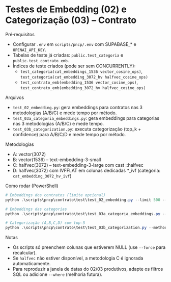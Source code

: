 # Testes de Embedding (02) e Categorização (03) – Contrato

Pré‑requisitos
- Configurar `.env` em `scripts/pncp/.env` com SUPABASE_* e `OPENAI_API_KEY`.
- Tabelas de teste já criadas: `public.test_categoria` e `public.test_contrato_emb`.
- Índices de teste criados (pode ser sem CONCURRENTLY):
  - `test_categoria(cat_embeddings_1536 vector_cosine_ops)`, `test_categoria(cat_embedding_3072_hv halfvec_cosine_ops)`
  - `test_contrato_emb(embedding_1536 vector_cosine_ops)`, `test_contrato_emb(embedding_3072_hv halfvec_cosine_ops)`

Arquivos
- `test_02_embedding.py`: gera embeddings para contratos nas 3 metodologias (A/B/C) e mede tempo por método.
- `test_03a_categoria_embeddings.py`: gera embeddings para categorias nas 3 metodologias (A/B/C) e mede tempo.
- `test_03b_categorization.py`: executa categorização (top_k + confidence) para A/B/C/D e mede tempo por método.

Metodologias
- A: vector(3072)
- B: vector(1536) – text-embedding-3-small
- C: halfvec(3072) – text-embedding-3-large com cast ::halfvec
- D: halfvec(3072) com IVFFLAT em colunas dedicadas *_ivf (categoria: `cat_embedding_3072_hv_ivf`) 

Como rodar (PowerShell)
```powershell
# Embeddings dos contratos (limite opcional)
python .\scripts\pncp\contrato\test\test_02_embedding.py --limit 500 --batch 64 --trace

# Embeddings das categorias
python .\scripts\pncp\contrato\test\test_03a_categoria_embeddings.py --trace

# Categorização (A,B,C,D) com top-5
python .\scripts\pncp\contrato\test\test_03b_categorization.py --methods A,B,C,D --top-k 5 --batch-size 100 --trace
```

Notas
- Os scripts só preenchem colunas que estiverem NULL (use `--force` para recalcular).
- Se `halfvec` não estiver disponível, a metodologia C é ignorada automaticamente.
- Para reproduzir a janela de datas do 02/03 produtivos, adapte os filtros SQL ou adicione `--where` (melhoria futura).

